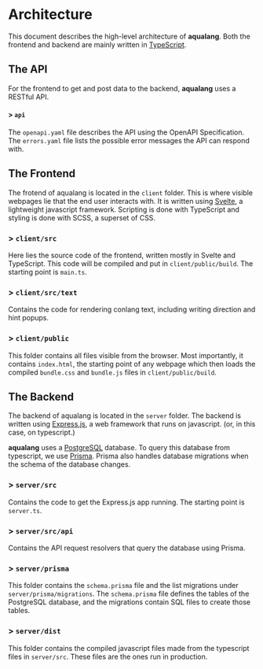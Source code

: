 # Architecture

This document describes the high-level architecture of **aqualang**. Both the frontend and backend are mainly written in [TypeScript](https://www.typescriptlang.org).

## The API

For the frontend to get and post data to the backend, **aqualang** uses a RESTful API.

#### > `api`

The `openapi.yaml` file describes the API using the OpenAPI Specification. The `errors.yaml` file lists the possible error messages the API can respond with.

## The Frontend

The frotend of aqualang is located in the `client` folder. This is where visible webpages lie that the end user interacts with. It is written using [Svelte](https://svelte.dev/), a lightweight javascript framework. Scripting is done with TypeScript and styling is done with SCSS, a superset of CSS.

### > `client/src`

Here lies the source code of the frontend, written mostly in Svelte and TypeScript. This code will be compiled and put in `client/public/build`. The starting point is `main.ts`.

### > `client/src/text`

Contains the code for rendering conlang text, including writing direction and hint popups.

### > `client/public`

This folder contains all files visible from the browser. Most importantly, it contains `index.html`, the starting point of any webpage which then loads the compiled `bundle.css` and `bundle.js` files in `client/public/build`.

## The Backend

The backend of aqualang is located in the `server` folder. The backend is written using [Express.js](https://expressjs.com), a web framework that runs on javascript. (or, in this case, on typescript.)

**aqualang** uses a [PostgreSQL](https://www.postgresql.org) database. To query this database from typescript, we use [Prisma](https://www.prisma.io). Prisma also handles database migrations when the schema of the database changes.

### > `server/src`

Contains the code to get the Express.js app running. The starting point is `server.ts`.

### > `server/src/api`

Contains the API request resolvers that query the database using Prisma.

### > `server/prisma`

This folder contains the `schema.prisma` file and the list migrations under `server/prisma/migrations`. The `schema.prisma` file defines the tables of the PostgreSQL database, and the migrations contain SQL files to create those tables.

### > `server/dist`

This folder contains the compiled javascript files made from the typescript files in `server/src`. These files are the ones run in production.
